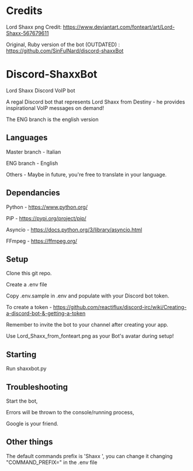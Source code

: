 # Credits

Lord Shaxx png Credit: https://www.deviantart.com/fonteart/art/Lord-Shaxx-567679611

Original, Ruby version of the bot (OUTDATED) : https://github.com/SinFulNard/discord-shaxxBot

# Discord-ShaxxBot

Lord Shaxx Discord VoIP bot

A regal Discord bot that represents Lord Shaxx from Destiny - he provides inspirational VoIP messages on demand!

The ENG branch is the english version

## Languages

Master branch - Italian

ENG branch - English

Others - Maybe in future, you're free to translate in your language.

## Dependancies

Python - https://www.python.org/

PiP - https://pypi.org/project/pip/

Asyncio - https://docs.python.org/3/library/asyncio.html

FFmpeg - https://ffmpeg.org/

## Setup

Clone this git repo.

Create a .env file

Copy .env.sample in .env and populate with your Discord bot token.

To create a token - https://github.com/reactiflux/discord-irc/wiki/Creating-a-discord-bot-&-getting-a-token

Remember to invite the bot to your channel after creating your app.

Use Lord_Shaxx_from_fonteart.png as your Bot's avatar during setup!

## Starting

Run shaxxbot.py

## Troubleshooting

Start the bot,

Errors will be thrown to the console/running process,

Google is your friend.

## Other things

The default commands prefix is 'Shaxx ', you can change it changing "COMMAND_PREFIX=" in the .env file
